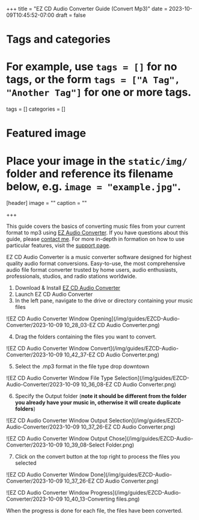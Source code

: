 +++
title = "EZ CD Audio Converter Guide (Convert Mp3)"
date = 2023-10-09T10:45:52-07:00
draft = false

# Tags and categories
# For example, use `tags = []` for no tags, or the form `tags = ["A Tag", "Another Tag"]` for one or more tags.
tags = []
categories = []

# Featured image
# Place your image in the `static/img/` folder and reference its filename below, e.g. `image = "example.jpg"`.
[header]
image = ""
caption = ""

+++

This guide covers the basics of converting music files from your current format to mp3 using [EZ Audio Converter](https://www.poikosoft.com/). If you have questions about this guide, please [contact me](/#contact). For more in-depth in formation on how to use particular features, visit the [support page](https://www.poikosoft.com/support/viewforum.php?f=1&sid=e131ddd29837646cba2e647a165b4b42). 

EZ CD Audio Converter is a music converter software designed for highest quality audio format conversions. Easy-to-use, the most comprehensive audio file format converter trusted by home users, audio enthusiasts, professionals, studios, and radio stations worldwide.

1. Download & Install [EZ CD Audio Converter](https://www.poikosoft.com/download/ez_cd_audio_converter_setup.exe)
2. Launch EZ CD Audio Converter
3. In the left pane, navigate to the drive or directory containing your music files

![EZ CD Audio Converter Window Opening](/img/guides/EZCD-Audio-Converter/2023-10-09 10_28_03-EZ CD Audio Converter.png)

4. Drag the folders containing the files you want to convert.

![EZ CD Audio Converter Window Convert](/img/guides/EZCD-Audio-Converter/2023-10-09 10_42_37-EZ CD Audio Converter.png)

5. Select the .mp3 format in the file type drop downtown

![EZ CD Audio Converter Window File Type Selection](/img/guides/EZCD-Audio-Converter/2023-10-09 10_36_08-EZ CD Audio Converter.png)

6. Specify the Output folder (**note it should be different from the folder you already have your music in, otherwise it will create duplicate folders**)

![EZ CD Audio Converter Window Output Selection](/img/guides/EZCD-Audio-Converter/2023-10-09 10_37_26-EZ CD Audio Converter.png)

![EZ CD Audio Converter Window Output Chose](/img/guides/EZCD-Audio-Converter/2023-10-09 10_39_08-Select Folder.png)

7. Click on the convert button at the top right to process the files you selected

![EZ CD Audio Converter Window Done](/img/guides/EZCD-Audio-Converter/2023-10-09 10_37_26-EZ CD Audio Converter.png)

![EZ CD Audio Converter Window Progress](/img/guides/EZCD-Audio-Converter/2023-10-09 10_40_13-Converting files.png)

When the progress is done for each file, the files have been converted.
